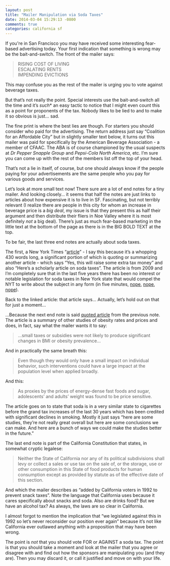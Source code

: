 ```yaml
---
layout: post
title: "Mailer Manipulation via Soda Taxes"
date: 2014-03-04 15:29:13 -0800
comments: true
categories: california sf
---
```

If you're in San Francisco you may have received some interesting fear-based advertising today. Your first indication that something is wrong may be the bait-and-switch. The front of the mailer says:

> RISING COST OF LIVING<br>ESCALATING RENTS<br>IMPENDING EVICTIONS

This may confuse you as the rest of the mailer is urging you to vote against beverage taxes.

But that’s not really the point. Special interests use the bait-and-switch all the time and it’s *such** an easy tactic to notice that I might even count this as a point for proponents of the tax. Nobody likes to be lied to and to make it so obvious is just… sad.

The fine print is where the best lies are though. For starters you should consider who paid for the advertising. The return address just say “Coalition for an Affordable City” but in slightly smaller text below, it turns out this mailer was paid for specifically by the American Beverage Association - a member of CFAAC. The ABA is of course championed by the usual suspects at *Dr Pepper Snapple Group* and *Pepsi-Cola North America*, etc. I’m sure you can come up with the rest of the members list off the top of your head.

That’s not a lie in itself, of course, but one should always know if the people paying for your advertisements are the same people who you pay for various goods and services.

Let’s look at more small text now! There sure are a lot of end notes for a tiny mailer. And looking closely… it seems that half the notes are just links to articles about how expensive it is to live in SF. Fascinating, but not terribly relevant (I realize there are people in this city for whom an increase in beverage price is a *big deal*, my issue is that they present this as half their argument and then distribute their fliers in Noe Valley where it is most definitely *not* a big deal). There’s just as much fear-based marketing in the little text at the bottom of the page as there is in the BIG BOLD TEXT at the top.

To be fair, the last three end notes are actually about soda taxes.

The first, a New York Times “[article](http://economix.blogs.nytimes.com/2009/07/30/do-fat-taxes-work/)” - I say this because it’s a whopping 430 words long, a significant portion of which is quoting or summarizing another article - which says “Yes, this will raise some extra tax money” and also “Here’s a scholarly article on soda taxes”. The article is from 2009 and I’m completely sure that in the last five years there has been no interest or notable legislation for soda taxes in New York state that would compel the NYT to write about the subject in any form (in five minutes, [nope](http://www.nytimes.com/2010/07/03/nyregion/03sodatax.html), [nope](http://www.nytimes.com/2013/10/16/world/americas/mexico-takes-a-bloomberg-like-swing-at-obesity.html), [nope](http://www.nytimes.com/2014/01/17/nyregion/de-blasio-names-ex-bloomberg-official-as-health-chief-but-vows-new-approach.html)).

Back to the linked article: that article says… Actually, let’s hold out on that for just a moment...

…Because the next end note is said [quoted article](http://www.atg.state.vt.us/assets/files/Powell%20et%20al%20-%20Food%20Prices%20and%20Obesity-Evidence%20and%20Policy%20Implications%20for%20Taxes%20and%20Subsidies%20-%20Milbank%202009.pdf) from the previous note. The article is a summary of other studies of obesity rates and prices and does, in fact, say what the mailer wants it to say:

> …small taxes or subsidies were not likely to produce significant changes in BMI or obesity prevalence…

And in practically the same breath this:

> Even though they would only have a small impact on individual behavior, such interventions could have a large impact at the population level when applied broadly.

And this:

> As proxies by the prices of energy-dense fast foods and sugar, adolescents’ and adults’ weight was found to be price sensitive.

The article goes on to state that soda is in a very similar state to cigarettes before the grand tax increases of the last 30 years which has been credited with significant declines in smoking. Mostly it just says “here are some studies, they’re not really great overall but here are some conclusions we can make. And here are a bunch of ways we could make the studies better in the future.”

The last end note is part of the California Constitution that states, in somewhat cryptic legalese:

> Neither the State of California nor any of its political subdivisions shall levy or collect a sales or use tax on the sale of, or the storage, use or other consumption in this State of food products for human consumption except as provided by statute as of the effective date of this section.

And which the mailer describes as “added by California voters in 1992 to prevent snack taxes”. Note the language that California uses because it cares specifically about snacks and soda. Also are drinks food? But we have an alcohol tax? As always, the laws are so clear in California.

I almost forgot to mention the implication that “we legislated against this in 1992 so let’s never reconsider our position ever again” because it’s not like California ever outlawed anything with a proposition that may have been wrong.

The point is *not* that you should vote FOR or AGAINST a soda tax. The point is that you should take a moment and look at the mailer that you agree or disagree with and find out how the sponsors are manipulating you (and they are). Then you may discard it, or call it justified and move on with your life.